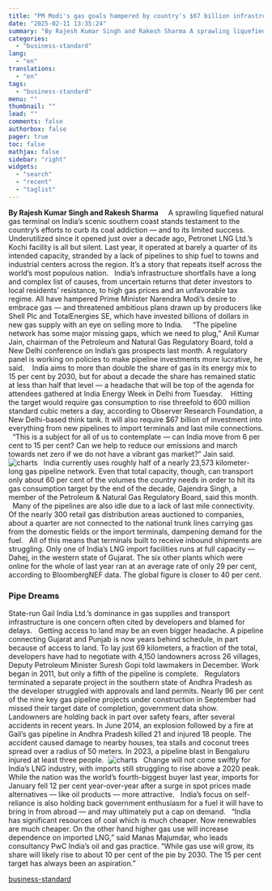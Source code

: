 ```yaml
---
title: "PM Modi's gas goals hampered by country's $67 billion infrastructure gap"
date: "2025-02-11 13:35:24"
summary: "By Rajesh Kumar Singh and Rakesh Sharma A sprawling liquefied natural gas terminal on India’s scenic southern coast stands testament to the country’s efforts to curb its coal addiction — and to its limited success. Underutilized since it opened just over a decade ago, Petronet LNG Ltd.’s Kochi facility is..."
categories:
  - "business-standard"
lang:
  - "en"
translations:
  - "en"
tags:
  - "business-standard"
menu: ""
thumbnail: ""
lead: ""
comments: false
authorbox: false
pager: true
toc: false
mathjax: false
sidebar: "right"
widgets:
  - "search"
  - "recent"
  - "taglist"
---
```


**By Rajesh Kumar Singh and Rakesh Sharma**
 
 
A sprawling liquefied natural gas terminal on India’s scenic southern coast stands testament to the country’s efforts to curb its coal addiction — and to its limited success.
 
Underutilized since it opened just over a decade ago, Petronet LNG Ltd.’s Kochi facility is all but silent. Last year, it operated at barely a quarter of its intended capacity, stranded by a lack of pipelines to ship fuel to towns and industrial centers across the region. It’s a story that repeats itself across the world’s most populous nation.
 
India’s infrastructure shortfalls have a long and complex list of causes, from uncertain returns that deter investors to local residents’ resistance, to high gas prices and an unfavorable tax regime. All have hampered Prime Minister Narendra Modi’s desire to embrace gas — and threatened ambitious plans drawn up by producers like Shell Plc and TotalEnergies SE, which have invested billions of dollars in new gas supply with an eye on selling more to India.  
 
“The pipeline network has some major missing gaps, which we need to plug,” Anil Kumar Jain, chairman of the Petroleum and Natural Gas Regulatory Board, told a New Delhi conference on India’s gas prospects last month. A regulatory panel is working on policies to make pipeline investments more lucrative, he said. 
 
India aims to more than double the share of gas in its energy mix to 15 per cent by 2030, but for about a decade the share has remained static at less than half that level — a headache that will be top of the agenda for attendees gathered at India Energy Week in Delhi from Tuesday. 
 
Hitting the target would require gas consumption to rise threefold to 600 million standard cubic meters a day, according to Observer Research Foundation, a New Delhi-based think tank. It will also require $67 billion of investment into everything from new pipelines to import terminals and last mile connections.
 
“This is a subject for all of us to contemplate — can India move from 6 per cent to 15 per cent? Can we help to reduce our emissions and march towards net zero if we do not have a vibrant gas market?” Jain said. 
![charts](data:image/gif;base64,R0lGODlhAQABAIAAAAAAAP///yH5BAEAAAAALAAAAAABAAEAAAIBRAA7)![charts](https://bsmedia.business-standard.com/_media/bs/img/article/2025-02/11/full/1739251026-6534.png?im=Resize=(640,480))
 
India currently uses roughly half of a nearly 23,573 kilometer-long gas pipeline network. Even that total capacity, though, can transport only about 60 per cent of the volumes the country needs in order to hit its gas consumption target by the end of the decade, Gajendra Singh, a member of the Petroleum & Natural Gas Regulatory Board, said this month. 
 
Many of the pipelines are also idle due to a lack of last mile connectivity. Of the nearly 300 retail gas distribution areas auctioned to companies, about a quarter are not connected to the national trunk lines carrying gas from the domestic fields or the import terminals, dampening demand for the fuel.
 
All of this means that terminals built to receive inbound shipments are struggling. Only one of India’s LNG import facilities runs at full capacity — Dahej, in the western state of Gujarat. The six other plants which were online for the whole of last year ran at an average rate of only 29 per cent, according to BloombergNEF data. The global figure is closer to 40 per cent.
### Pipe Dreams

State-run Gail India Ltd.’s dominance in gas supplies and transport infrastructure is one concern often cited by developers and blamed for delays.
 
Getting access to land may be an even bigger headache. A pipeline connecting Gujarat and Punjab is now years behind schedule, in part because of access to land. To lay just 69 kilometers, a fraction of the total, developers have had to negotiate with 4,150 landowners across 26 villages, Deputy Petroleum Minister Suresh Gopi told lawmakers in December. Work began in 2011, but only a fifth of the pipeline is complete.
 
Regulators terminated a separate project in the southern state of Andhra Pradesh as the developer struggled with approvals and land permits. Nearly 96 per cent of the nine key gas pipeline projects under construction in September had missed their target date of completion, government data show.  
 
Landowners are holding back in part over safety fears, after several accidents in recent years. In June 2014, an explosion followed by a fire at Gail’s gas pipeline in Andhra Pradesh killed 21 and injured 18 people. The accident caused damage to nearby houses, tea stalls and coconut trees spread over a radius of 50 meters. In 2023, a pipeline blast in Bengaluru injured at least three people. 
![charts](data:image/gif;base64,R0lGODlhAQABAIAAAAAAAP///yH5BAEAAAAALAAAAAABAAEAAAIBRAA7)![charts](https://bsmedia.business-standard.com/_media/bs/img/article/2025-02/11/full/1739251111-6091.png?im=Resize=(640,480))
 
Change will not come swiftly for India’s LNG industry, with imports still struggling to rise above a 2020 peak. While the nation was the world’s fourth-biggest buyer last year, imports for January fell 12 per cent year-over-year after a surge in spot prices made alternatives — like oil products — more attractive.
 
India’s focus on self-reliance is also holding back government enthusiasm for a fuel it will have to bring in from abroad — and may ultimately put a cap on demand.
 
“India has significant resources of coal which is much cheaper. Now renewables are much cheaper. On the other hand higher gas use will increase dependence on imported LNG,” said Manas Majumdar, who leads consultancy PwC India’s oil and gas practice. “While gas use will grow, its share will likely rise to about 10 per cent of the pie by 2030. The 15 per cent target has always been an aspiration.”

[business-standard](https://www.business-standard.com/industry/news/pm-modi-s-gas-goals-hampered-by-country-s-67-billion-infrastructure-gap-125021100592_1.html)
